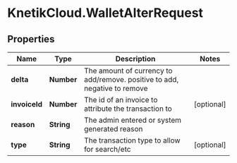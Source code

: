 # KnetikCloud.WalletAlterRequest

## Properties
Name | Type | Description | Notes
------------ | ------------- | ------------- | -------------
**delta** | **Number** | The amount of currency to add/remove. positive to add, negative to remove | 
**invoiceId** | **Number** | The id of an invoice to attribute the transaction to | [optional] 
**reason** | **String** | The admin entered or system generated reason | 
**type** | **String** | The transaction type to allow for search/etc | [optional] 


